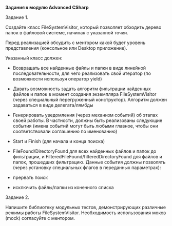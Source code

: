 **Задания к модулю Advanced CSharp**

Задание 1.

Создайте класс FileSystemVisitor, который позволяет обходить дерево папок в файловой системе, начиная с указанной точки.

Перед реализацией обсудить с ментором какой будет уровень представления (консольное или Desktop приложение).

Указанный класс должен:

- Возвращать все найденные файлы и папки в виде линейной последовательности, для чего реализовать свой итератор (по возможности используя оператор yield)

- Давать возможность задать алгоритм фильтрации найденных файлов и папок в момент создания экземпляра FileSystemVisitor (через специальный перегруженный конструктор). Алгоритм должен задаваться в виде делегата/лямбды

- Генерировать уведомления (через механизм событий) об этапах своей работы. В частности, должны быть реализованы следующие события (имена событий могут быть любыми главное, чтобы они соответствовали соглашению по именованию)

- Start и Finish (для начала и конца поиска)

- FileFound/DirectoryFound для всех найденных файлов и папок до фильтрации, и FilteredFileFound/filteredDirectoryFound для файлов и папок, прошедших фильтрацию. Данные события должны позволять (через установку специальных флагов в переданных параметрах):

- прервать поиск
- исключить файлы/папки из конечного списка

Задание 2.

Напишите библиотеку модульных тестов, демонстрирующих различные режимы работы FileSystemVisitor. Необходимость использования моков (mock) согласуйте с ментором.
